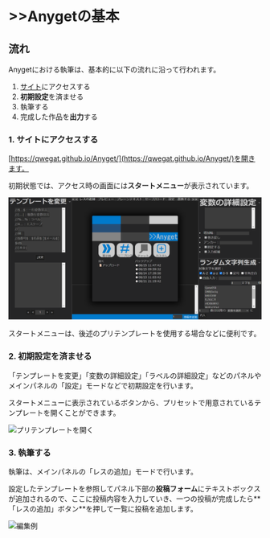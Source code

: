 # &gt;&gt;Anygetの基本
## 流れ
Anygetにおける執筆は、基本的に以下の流れに沿って行われます。

1. [サイト](https://qwegat.github.io/Anyget/)にアクセスする
2. **初期設定**を済ませる
3. 執筆する
4. 完成した作品を**出力**する


### 1. サイトにアクセスする

[https://qwegat.github.io/Anyget/](https://qwegat.github.io/Anyget/)を開きます。

初期状態では、アクセス時の画面には**スタートメニュー**が表示されています。

![アクセス時の画面](../assets/images/startmenu.png)

スタートメニューは、後述のプリテンプレートを使用する場合などに便利です。

### 2. 初期設定を済ませる

「テンプレートを変更」「変数の詳細設定」「ラベルの詳細設定」などのパネルやメインパネルの「設定」モードなどで初期設定を行います。

スタートメニューに表示されているボタンから、プリセットで用意されているテンプレートを開くことができます。

![プリテンプレートを開く](../assets/images/pretemp.gif)

### 3. 執筆する

執筆は、メインパネルの「レスの追加」モードで行います。

設定したテンプレートを参照してパネル下部の**投稿フォーム**にテキストボックスが追加されるので、ここに投稿内容を入力していき、一つの投稿が完成したら**「レスの追加」ボタン**を押して一覧に投稿を追加します。

![編集例](../assets/images/edit.gif)